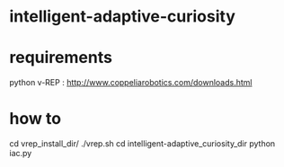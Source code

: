 intelligent-adaptive-curiosity
================================
requirements
================================
 python
 v-REP : http://www.coppeliarobotics.com/downloads.html

how to
================================
cd vrep_install_dir/
./vrep.sh
cd intelligent-adaptive_curiosity_dir
python iac.py
